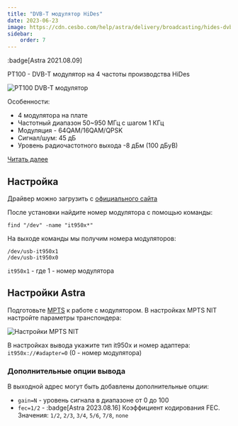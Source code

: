 ```yaml
---
title: "DVB-T модулятор HiDes"
date: 2023-06-23
image: https://cdn.cesbo.com/help/astra/delivery/broadcasting/hides-dvb-t-modulator/pt100.jpeg
sidebar:
    order: 7
---
```


:badge[Astra 2021.08.09]

PT100 - DVB-T модулятор на 4 частоты производства HiDes

![PT100 DVB-T модулятор](https://cdn.cesbo.com/help/astra/delivery/broadcasting/hides-dvb-t-modulator/pt100.jpeg)

Особенности:

- 4 модулятора на плате
- Частотный диапазон 50~950 МГц с шагом 1 КГц
- Модуляция - 64QAM/16QAM/QPSK
- Сигнал/шум: 45 дБ
- Уровень радиочастотного выхода -8 дБм (100 дБуВ)

[Читать далее](http://www.hides.com.tw/product_pt100_eng.html)

## Настройка[](/ru/astra/delivery/hides-dvb-t-modulator#setup)

Драйвер можно загрузить с [официального сайта](http://www.hides.com.tw/downloads_eng.html)

После установки найдите номер модулятора с помощью команды:

```
find "/dev" -name "it950x*"
```

На выходе команды мы получим номера модуляторов:

```
/dev/usb-it950x1
/dev/usb-it950x0
```

`it950x1` - где 1 - номер модулятора

## Настройки Astra[](/ru/astra/delivery/hides-dvb-t-modulator#astra-settings)

Подготовьте [MPTS](/ru/astra/delivery/mpts-settings) к работе с модулятором. В настройках MPTS NIT настройте параметры транспондера:

![Настройки MPTS NIT](https://cdn.cesbo.com/help/astra/delivery/broadcasting/hides-dvb-t-modulator/mpts-nit.png)

В настройках вывода укажите тип it950x и номер адаптера: `it950x://#adapter=0` (0 - номер модулятора)

### Дополнительные опции вывода

В выходной адрес могут быть добавлены дополнительные опции:

- `gain=N` - уровень сигнала в диапазоне от 0 до 100
- `fec=1/2` - :badge[Astra 2023.08.16] Коэффициент кодирования FEC. Значения: `1/2`, `2/3`, `3/4`, `5/6`, `7/8`, `none`
